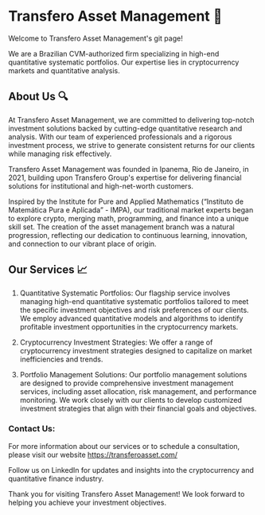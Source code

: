 # Transfero Asset Management 💼

Welcome to Transfero Asset Management's git page!

We are a Brazilian CVM-authorized firm specializing in high-end quantitative systematic portfolios. Our expertise lies in cryptocurrency markets and quantitative analysis.

## About Us 🔍
At Transfero Asset Management, we are committed to delivering top-notch investment solutions backed by cutting-edge quantitative research and analysis. With our team of experienced professionals and a rigorous investment process, we strive to generate consistent returns for our clients while managing risk effectively.

Transfero Asset Management was founded in Ipanema, Rio de Janeiro, in 2021, building upon Transfero Group's expertise for delivering financial solutions for institutional and high-net-worth customers. 

Inspired by the Institute for Pure and Applied Mathematics (“Instituto de Matemática Pura e Aplicada” - IMPA), our traditional market experts began to explore crypto, merging math, programming, and finance into a unique skill set. The creation of the asset management branch was a natural progression, reflecting our dedication to continuous learning, innovation, and connection to our vibrant place of origin.


## Our Services 📈

1. Quantitative Systematic Portfolios:
Our flagship service involves managing high-end quantitative systematic portfolios tailored to meet the specific investment objectives and risk preferences of our clients. We employ advanced quantitative models and algorithms to identify profitable investment opportunities in the cryptocurrency markets.

2. Cryptocurrency Investment Strategies:
We offer a range of cryptocurrency investment strategies designed to capitalize on market inefficiencies and trends.

3. Portfolio Management Solutions:
Our portfolio management solutions are designed to provide comprehensive investment management services, including asset allocation, risk management, and performance monitoring.
We work closely with our clients to develop customized investment strategies that align with their financial goals and objectives.

### Contact Us:

For more information about our services or to schedule a consultation, please visit our website https://transferoasset.com/

Follow us on LinkedIn for updates and insights into the cryptocurrency and quantitative finance industry.

Thank you for visiting Transfero Asset Management! We look forward to helping you achieve your investment objectives.

<!--

**Here are some ideas to get you started:**
OUR JOURNEY
Math, Programming, and Finance: the making of Transfero Asset
Transfero Asset Management was founded in Ipanema, Rio de Janeiro, in 2021, building upon Transfero Group's expertise for delivering financial solutions for institutional and high-net-worth customers.
Inspired by the Institute for Pure and Applied Mathematics (“Instituto de Matemática Pura e Aplicada” - IMPA), our traditional market experts began to explore crypto, merging math, programming, and finance into a unique skill set. The creation of the asset management branch was a natural progression, reflecting our dedication to continuous learning, innovation, and connection to our vibrant place of origin.

We are committed to becoming a beacon in the regulated market, providing a secure gateway for investors seeking exposure to the crypto asset universe. At every step, we prioritize responsible conduct, customer satisfaction, and unparalleled quality.
🙋‍♀️ A short introduction - what is your organization all about?
🌈 Contribution guidelines - how can the community get involved?
👩‍💻 Useful resources - where can the community find your docs? Is there anything else the community should know?
🍿 Fun facts - what does your team eat for breakfast?
🧙 Remember, you can do mighty things with the power of [Markdown](https://docs.github.com/github/writing-on-github/getting-started-with-writing-and-formatting-on-github/basic-writing-and-formatting-syntax)
💼 - Para representar a gestão de ativos.
📈 - Para representar crescimento e retorno sobre investimento.
🔍 - Para representar análise e pesquisa.
💡
-->
